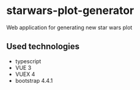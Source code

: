 # starwars-plot-generator
Web application for generating new star wars plot

## Used technologies
* typescript
* VUE 3
* VUEX 4
* bootstrap 4.4.1
